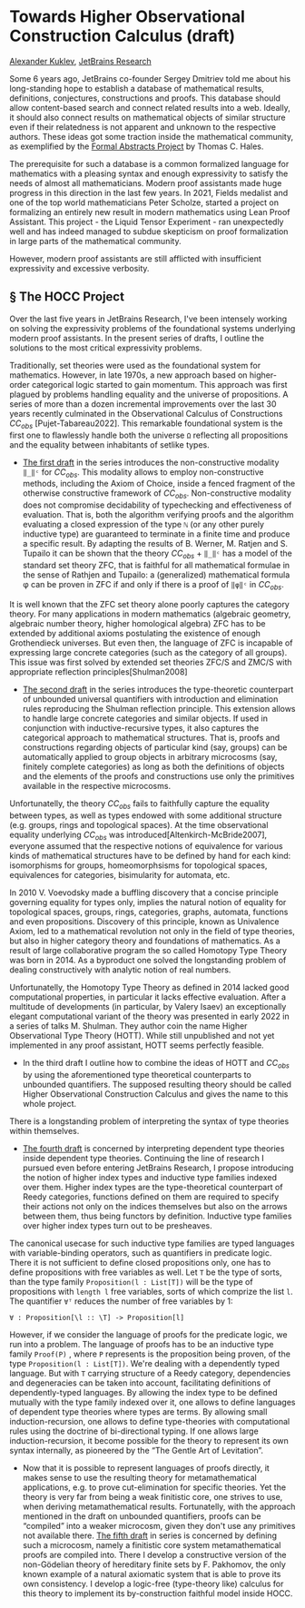 Towards Higher Observational Construction Calculus (draft)
==========================================================

[author]: mailto:a@kuklev.com "Alexander Kuklev, JetBrains Research"
[Alexander Kuklev](mailto:a@kuklev.com), [JetBrains Research](https://research.jetbrains.org/researchers/alexander.kuklev/)


Some 6 years ago, JetBrains co-founder Sergey Dmitriev told me about his long-standing hope to
establish a database of mathematical results, definitions, conjectures, constructions and proofs.
This database should allow content-based search and connect related results into a web. Ideally,
it should also connect results on mathematical objects of similar structure even if their
relatedness is not apparent and unknown to the respective authors.
These ideas got some traction inside the mathematical community, as exemplified by the
[Formal Abstracts Project](https://formalabstracts.github.io/) by Thomas C. Hales.


The prerequisite for such a database is a common formalized language for mathematics with a pleasing
syntax and enough expressivity to satisfy the needs of almost all mathematicians. Modern proof
assistants made huge progress in this direction in the last few years. In 2021, Fields medalist and
one of the top world mathematicians Peter Scholze, started a project on formalizing an entirely new
result in modern mathematics using Lean Proof Assistant. This project - the Liquid Tensor Experiment -
ran unexpectedly well and has indeed managed to subdue skepticism on
proof formalization in large parts of the mathematical community.

However, modern proof assistants are still afflicted with insufficient expressivity and excessive
verbosity.

§ The HOCC Project
------------------

Over the last five years in JetBrains Research, I've been intensely working on solving
the expressivity problems of the foundational systems underlying modern proof assistants. In the present
series of drafts, I outline the solutions to the most critical expressivity problems.

Traditionally, set theories were used as the foundational system for mathematics. However, in late
1970s, a new approach based on higher-order categorical logic started to gain momentum. This
approach was first plagued by problems handling equality and the universe of
propositions. A series of more than a dozen incremental improvements over the last 30 years
recently culminated in the Observational Calculus of Constructions $CC_{obs}$ [Pujet-Tabareau2022].
This remarkable foundational system is the first one to flawlessly handle both the universe `Ω`
reflecting all propositions and the equality between inhabitants of setlike types.

* [The first draft](./non-constructive-modality) in the series introduces the non-constructive
modality `‖_‖ᶜ` for $CC_{obs}$. This modality allows to employ non-constructive methods, including
the Axiom of Choice, inside a fenced fragment of the otherwise constructive framework of $CC_{obs}$.
Non-constructive modality does not compromise decidability of typechecking and effectiveness of evaluation.
That is, both the algorithm verifying proofs and the algorithm evaluating a closed expression of the type `ℕ`
(or any other purely inductive type) are guaranteed to terminate in a finite time and produce
a specific result. By adapting the results of B. Werner, M. Ratjen and S. Tupailo it can be shown
that the theory $CC_{obs}$ + `‖_‖ᶜ` has a model of the standard set theory ZFC, that is faithful
for all mathematical formulae in the sense of Rathjen and Tupailo: a (generalized) mathematical
formula φ can be proven in ZFC if and only if there is a proof of `‖φ‖ᶜ` in $CC_{obs}$.

It is well known that the ZFC set theory alone poorly captures the category theory. For many
applications in modern mathematics (algebraic geometry, algebraic number theory, higher
homological algebra) ZFC has to be extended by additional axioms postulating the existence of
enough Grothendieck universes. But even then, the language of ZFC is incapable of expressing
large concrete categories (such as the category of all groups). This issue was first solved
by extended set theories ZFC/S and ZMC/S with appropriate reflection principles[Shulman2008]

* [The second draft](./star-is-more) in the series introduces the type-theoretic counterpart of unbounded universal
quantifiers with introduction and elimination rules reproducing the Shulman reflection principle.
This extension allows to handle large concrete categories and similar objects. If used in
conjunction with inductive-recursive types, it also captures the categorical approach to
mathematical structures. That is, proofs and constructions regarding objects of particular kind
(say, groups) can be automatically applied to group objects in arbitrary microcosms (say, finitely
complete categories) as long as both the definitions of objects and the elements of the proofs and
constructions use only the primitives available in the respective microcosms.

Unfortunatelly, the theory $CC_{obs}$ fails to faithfully capture the equality between types, as
well as types endowed with some additional structure (e.g. groups, rings and topological spaces).
At the time observational equality underlying $CC_{obs}$ was introduced[Altenkirch-McBride2007],
everyone assumed that the respective notions of equivalence for various kinds of mathematical
structures have to be defined by hand for each kind: isomorphisms for groups, homeomorphsisms
for topological spaces, equivalences for categories, bisimularity for automata, etc.

In 2010 V. Voevodsky made a buffling discovery that a concise principle governing equality for
types only, implies the natural notion of equality for topological spaces, groups, rings,
categories, graphs, automata, functions and even propositions. Discovery of this principle,
known as Univalence Axiom, led to a mathematical revolution not only in the field of type
theories, but also in higher category theory and foundations of mathematics. As a result of
large collaborative program the so called Homotopy Type Theory was born in 2014. As a byproduct
one solved the longstanding problem of dealing constructively with analytic notion of real numbers.

Unfortunatelly, the Homotopy Type Theory as defined in 2014 lacked good computational properties,
in particular it lacks effective evaluation. After a multitude of developments (in particular,
by Valery Isaev) an exceptionally elegant computational variant of the theory was presented in
early 2022 in a series of talks M. Shulman. They author coin the name Higher Observational Type
Theory (HOTT). While still unpublished and not yet implemented in any proof assistant, HOTT
seems perfectly feasible.

* In the third draft I outline how to combine the ideas of HOTT and $CC_{obs}$ by using the
aforementioned type theoretical counterparts to unbounded quantifiers. The supposed resulting
theory should be called Higher Observational Construction Calculus and gives the name to this
whole project.

There is a longstanding problem of interpreting the syntax of type theories within themselves.

* [The fourth draft](./higher-index-types) is concerned by interpreting dependent type theories inside dependent
type theories. Continuing the line of research I pursued even before entering JetBrains
Research, I propose introducing the notion of higher index types and inductive type families
indexed over them. Higher index types are the type-theoretical counterpart of Reedy categories,
functions defined on them are required to specify their actions not only on the indices themselves
but also on the arrows between them, thus being functors by definition. Inductive type families
over higher index types turn out to be presheaves.

The canonical usecase for such inductive type families are typed languages with variable-binding
operators, such as quantifiers in predicate logic. There it is not sufficient to define closed
propositions only, one has to define propositions with free variables as well. Let `T` be the
type of sorts, than the type family `Proposition(l : List[T])` will be the type of propositions with
`length l` free variables, sorts of which comprize the list `l`. The quantifier `∀ᵀ` reduces the number
of free variables by 1:
```
∀ : Proposition[\l :: \T] -> Proposition[l]
```
However, if we consider the language of proofs for the predicate logic, we run into a problem.
The language of proofs has to be an inductive type family `Proof(P)` , where `P` represents is the
proposition being proven, of the type `Proposition(l : List[T])`. We're dealing with a dependently
typed language. But with `T` carrying structure of a Reedy category, dependencies and degeneracies
can be taken into account, facilitating definitions of dependently-typed languages. By allowing
the index type to be defined mutually with the type family indexed over it, one allows to define
languages of dependent type theories where types are terms. By allowing small induction-recursion,
one allows to define type-theories with computational rules using the doctrine of bi-directional
typing. If one allows large induction-recursion, it become possible for the theory to represent
its own syntax internally, as pioneered by the “The Gentle Art of Levitation”.

* Now that it is possible to represent languages of proofs directly, it makes sense to use the
resulting theory for metamathematical applications, e.g. to prove cut-elimination for specific
theories. Yet the theory is very far from being a weak finitistic core, one strives to use, when
deriving metamathematical results. Fortunatelly, with the approach mentioned in the draft on
unbounded quantifiers, proofs can be “compiled” into a weaker microcosm, given they don't use
any primitives not available there. [The fifth draft](./finitistic-core) in series is concerned by defining such a
microcosm, namely a finitistic core system metamathematical proofs are compiled into.
There I develop a constructive version of the non-Gödelian theory of hereditary finite sets by
F. Pakhomov, the only known example of a natural axiomatic system that is able to prove its
own consistency. I develop a logic-free (type-theory like) calculus for this theory to implement
its by-construction faithful model inside HOCC.
